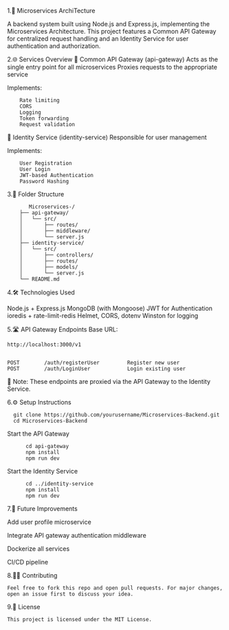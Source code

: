 1.🧠 Microservices ArchiTecture 

A backend system built using Node.js and Express.js, implementing the Microservices Architecture. This project features a Common API Gateway for centralized request handling and an Identity Service for user authentication and authorization.



2.🌐 Services Overview
🔀 Common API Gateway (api-gateway)
    Acts as the single entry point for all microservices
    Proxies requests to the appropriate service

Implements:
   
        Rate limiting
        CORS
        Logging
        Token forwarding
        Request validation

 🛂 Identity Service (identity-service)
      Responsible for user management

Implements:
   
        User Registration
        User Login
        JWT-based Authentication
        Password Hashing

 3.📌 Folder Structure

           Microservices-/
        ├── api-gateway/
        │   └── src/
        │       ├── routes/
        │       ├── middleware/
        │       └── server.js
        ├── identity-service/
        │   └── src/
        │       ├── controllers/
        │       ├── routes/
        │       ├── models/
        │       └── server.js
        └── README.md


4.🛠 Technologies Used

  Node.js + Express.js
  MongoDB (with Mongoose)
  JWT for Authentication
  ioredis + rate-limit-redis
  Helmet, CORS, dotenv
  Winston for logging


5.🛣️ API Gateway Endpoints
  Base URL:   
          
    http://localhost:3000/v1
  
  
    POST	    /auth/registerUser	       Register new user
    POST	    /auth/LoginUser	           Login existing user

📌 Note: These endpoints are proxied via the API Gateway to the Identity Service.


6.⚙️ Setup Instructions

      git clone https://github.com/yourusername/Microservices-Backend.git
      cd Microservices-Backend
  
  Start the API Gateway
  
          cd api-gateway
          npm install
          npm run dev
    
  Start the Identity Service
  
          cd ../identity-service
          npm install
          npm run dev


7.🧪 Future Improvements

   Add user profile microservice
  
   Integrate API gateway authentication middleware
  
   Dockerize all services
  
   CI/CD pipeline




8.🧑‍💻 Contributing

    Feel free to fork this repo and open pull requests. For major changes, open an issue first to discuss your idea.


9.📄 License
       
    This project is licensed under the MIT License.




